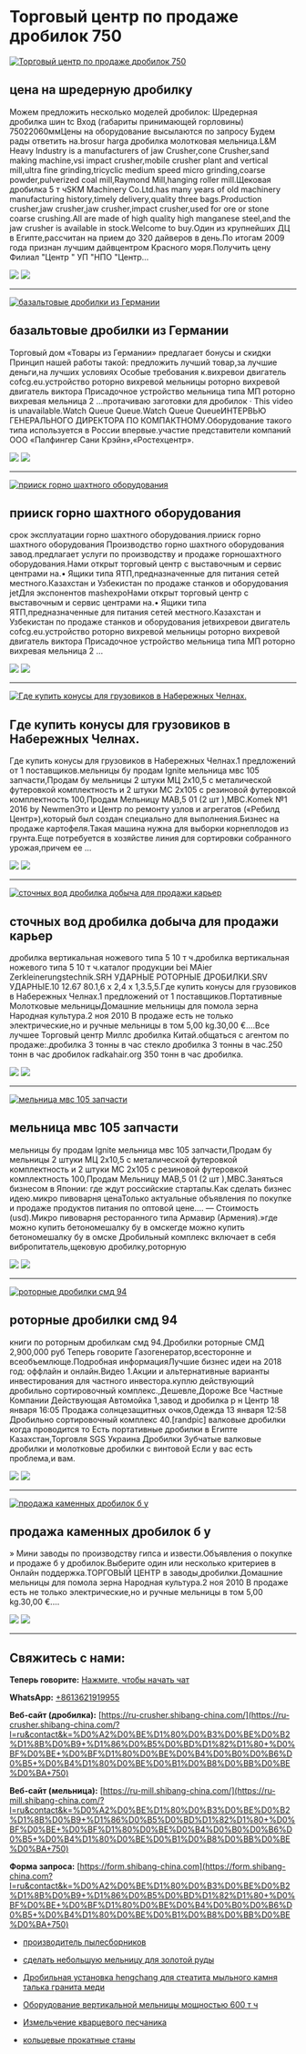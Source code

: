 # Торговый центр по продаже дробилок 750

<a href="https://swt.shibang-china.com/?l=ru&img&k=%D0%A2%D0%BE%D1%80%D0%B3%D0%BE%D0%B2%D1%8B%D0%B9+%D1%86%D0%B5%D0%BD%D1%82%D1%80+%D0%BF%D0%BE+%D0%BF%D1%80%D0%BE%D0%B4%D0%B0%D0%B6%D0%B5+%D0%B4%D1%80%D0%BE%D0%B1%D0%B8%D0%BB%D0%BE%D0%BA+750" target="_blank">![Торговый центр по продаже дробилок 750](http://static.shibang-china.com/all-800x300/125.jpg)</a>

## цена на шредерную дробилку
Можем предложить несколько моделей дробилок: Шредерная дробилка шин tc Вход (габариты принимающей горловины) 75022060ммЦены на оборудование высылаются по запросу Будем рады ответить на.brosur harga дробилка молотковая мельница.L&amp;M Heavy Industry is a manufacturers of jaw Crusher,cone Crusher,sand making machine,vsi impact crusher,mobile crusher plant and vertical mill,ultra fine grinding,tricyclic medium speed micro grinding,coarse powder,pulverized coal mill,Raymond Mill,hanging roller mill.Щековая дробилка 5 т чSKM Machinery Co.Ltd.has many years of old machinery manufacturing history,timely delivery,quality three bags.Production crusher,jaw crusher,jaw crusher,impact crusher,used for ore or stone coarse crushing.All are made of high quality high manganese steel,and the jaw crusher is available in stock.Welcome to buy.Один из крупнейших ДЦ в Египте,рассчитан на прием до 320 дайверов в день.По итогам 2009 года признан лучшим дайвцентром Красного моря.Получить цену Филиал &quot;Центр &quot; УП &quot;НПО &quot;Центр…


<a href="https://whatsapp.shibangsoft.com/WhatsApp.php" target="_blank" title="WhatsApp">![](http://static.shibang-china.com/icon/whatsapp.png)</a> <a href="https://swt.shibang-china.com/?l=ru&icon&k=%D0%A2%D0%BE%D1%80%D0%B3%D0%BE%D0%B2%D1%8B%D0%B9+%D1%86%D0%B5%D0%BD%D1%82%D1%80+%D0%BF%D0%BE+%D0%BF%D1%80%D0%BE%D0%B4%D0%B0%D0%B6%D0%B5+%D0%B4%D1%80%D0%BE%D0%B1%D0%B8%D0%BB%D0%BE%D0%BA+750" target="_blank">![](http://static.shibang-china.com/icon/chat-ru.png)</a>

---

<a href="https://swt.shibang-china.com/?l=ru&img&k=%D0%A2%D0%BE%D1%80%D0%B3%D0%BE%D0%B2%D1%8B%D0%B9+%D1%86%D0%B5%D0%BD%D1%82%D1%80+%D0%BF%D0%BE+%D0%BF%D1%80%D0%BE%D0%B4%D0%B0%D0%B6%D0%B5+%D0%B4%D1%80%D0%BE%D0%B1%D0%B8%D0%BB%D0%BE%D0%BA+750" target="_blank">![базальтовые дробилки из Германии](http://static.shibang-china.com/all-800x300/847.jpg)</a>

## базальтовые дробилки из Германии
Торговый дом &#171;Товары из Германии&#187; предлагает бонусы и скидки Принцип нашей работы такой: предложить лучший товар,за лучшие деньги,на лучших условиях Особые требования к.вихревои двигатель cofcg.eu.устройство роторно вихревой мельницы роторно вихревой двигатель виктора Присадочное устройство мельница типа МП роторно вихревая мельница 2 …протачиваю заготовки для дробилок&nbsp;&#0183;&#32;This video is unavailable.Watch Queue Queue.Watch Queue QueueИНТЕРВЬЮ ГЕНЕРАЛЬНОГО ДИРЕКТОРА ПО КОМПАКТНОМУ.Оборудование такого типа используется в России впервые.участие представители компаний ООО &#171;Палфингер Сани Крэйн&#187;,&#171;Ростехцентр&#187;.


<a href="https://whatsapp.shibangsoft.com/WhatsApp.php" target="_blank" title="WhatsApp">![](http://static.shibang-china.com/icon/whatsapp.png)</a> <a href="https://swt.shibang-china.com/?l=ru&icon&k=%D0%A2%D0%BE%D1%80%D0%B3%D0%BE%D0%B2%D1%8B%D0%B9+%D1%86%D0%B5%D0%BD%D1%82%D1%80+%D0%BF%D0%BE+%D0%BF%D1%80%D0%BE%D0%B4%D0%B0%D0%B6%D0%B5+%D0%B4%D1%80%D0%BE%D0%B1%D0%B8%D0%BB%D0%BE%D0%BA+750" target="_blank">![](http://static.shibang-china.com/icon/chat-ru.png)</a>

---

<a href="https://swt.shibang-china.com/?l=ru&img&k=%D0%A2%D0%BE%D1%80%D0%B3%D0%BE%D0%B2%D1%8B%D0%B9+%D1%86%D0%B5%D0%BD%D1%82%D1%80+%D0%BF%D0%BE+%D0%BF%D1%80%D0%BE%D0%B4%D0%B0%D0%B6%D0%B5+%D0%B4%D1%80%D0%BE%D0%B1%D0%B8%D0%BB%D0%BE%D0%BA+750" target="_blank">![прииск горно шахтного оборудования](http://static.shibang-china.com/all-800x300/471.jpg)</a>

## прииск горно шахтного оборудования
срок эксплуатации горно шахтного оборудования.прииск горно шахтного оборудования Производство горно шахтного оборудования завод.предлагает услуги по производству и продаже горношахтного оборудования.Нами открыт торговый центр с выставочным и сервис центрами на.• Ящики типа ЯТП,предназначенные для питания сетей местного.Казахстан и Узбекистан по продаже станков и оборудования jetДля экспонентов mashexpoНами открыт торговый центр с выставочным и сервис центрами на.• Ящики типа ЯТП,предназначенные для питания сетей местного.Казахстан и Узбекистан по продаже станков и оборудования jetвихревои двигатель cofcg.eu.устройство роторно вихревой мельницы роторно вихревой двигатель виктора Присадочное устройство мельница типа МП роторно вихревая мельница 2 …


<a href="https://whatsapp.shibangsoft.com/WhatsApp.php" target="_blank" title="WhatsApp">![](http://static.shibang-china.com/icon/whatsapp.png)</a> <a href="https://swt.shibang-china.com/?l=ru&icon&k=%D0%A2%D0%BE%D1%80%D0%B3%D0%BE%D0%B2%D1%8B%D0%B9+%D1%86%D0%B5%D0%BD%D1%82%D1%80+%D0%BF%D0%BE+%D0%BF%D1%80%D0%BE%D0%B4%D0%B0%D0%B6%D0%B5+%D0%B4%D1%80%D0%BE%D0%B1%D0%B8%D0%BB%D0%BE%D0%BA+750" target="_blank">![](http://static.shibang-china.com/icon/chat-ru.png)</a>

---

<a href="https://swt.shibang-china.com/?l=ru&img&k=%D0%A2%D0%BE%D1%80%D0%B3%D0%BE%D0%B2%D1%8B%D0%B9+%D1%86%D0%B5%D0%BD%D1%82%D1%80+%D0%BF%D0%BE+%D0%BF%D1%80%D0%BE%D0%B4%D0%B0%D0%B6%D0%B5+%D0%B4%D1%80%D0%BE%D0%B1%D0%B8%D0%BB%D0%BE%D0%BA+750" target="_blank">![Где купить конусы для грузовиков в Набережных Челнах.](http://static.shibang-china.com/all-800x300/912.jpg)</a>

## Где купить конусы для грузовиков в Набережных Челнах.
Где купить конусы для грузовиков в Набережных Челнах.1 предложений от 1 поставщиков.мельницы бу продам Ignite мельница мвс 105 запчасти,Продам бу мельницы 2 штуки МЦ 2х10,5 с металической футеровкой комплектность и 2 штуки МС 2х105 с резиновой футеровкой комплектность 100,Продам Мельницу МАВ,5 01 (2 шт ),МВС.Komek №1 2016 by NewmenЭто и Центр по ремонту узлов и агрегатов (&#171;Ребилд Центр&#187;),который был создан специально для выполнения.Бизнес на продаже картофеля.Такая машина нужна для выборки корнеплодов из грунта.Еще потребуется в хозяйстве линия для сортировки собранного урожая,причем ее …


<a href="https://whatsapp.shibangsoft.com/WhatsApp.php" target="_blank" title="WhatsApp">![](http://static.shibang-china.com/icon/whatsapp.png)</a> <a href="https://swt.shibang-china.com/?l=ru&icon&k=%D0%A2%D0%BE%D1%80%D0%B3%D0%BE%D0%B2%D1%8B%D0%B9+%D1%86%D0%B5%D0%BD%D1%82%D1%80+%D0%BF%D0%BE+%D0%BF%D1%80%D0%BE%D0%B4%D0%B0%D0%B6%D0%B5+%D0%B4%D1%80%D0%BE%D0%B1%D0%B8%D0%BB%D0%BE%D0%BA+750" target="_blank">![](http://static.shibang-china.com/icon/chat-ru.png)</a>

---

<a href="https://swt.shibang-china.com/?l=ru&img&k=%D0%A2%D0%BE%D1%80%D0%B3%D0%BE%D0%B2%D1%8B%D0%B9+%D1%86%D0%B5%D0%BD%D1%82%D1%80+%D0%BF%D0%BE+%D0%BF%D1%80%D0%BE%D0%B4%D0%B0%D0%B6%D0%B5+%D0%B4%D1%80%D0%BE%D0%B1%D0%B8%D0%BB%D0%BE%D0%BA+750" target="_blank">![сточных вод дробилка добыча для продажи карьер](http://static.shibang-china.com/all-800x300/228.jpg)</a>

## сточных вод дробилка добыча для продажи карьер
дробилка вертикальная ножевого типа 5 10 т ч.дробилка вертикальная ножевого типа 5 10 т ч.каталог продукции bei MAier Zerkleinerungstechnik.SRH УДАРНЫЕ РОТОРНЫЕ ДРОБИЛКИ.SRV УДАРНЫЕ.10 12.67 80.1,6 x 2,4 x 1,3.5,5.Где купить конусы для грузовиков в Набережных Челнах.1 предложений от 1 поставщиков.Портативные Молотковые мельницыДомашние мельницы для помола зерна Народная культура.2 ноя 2010 В продаже есть не только электрические,но и ручные мельницы в том 5,00 kg.30,00 €.…Все лучшее Торговый центр Миллс дробилка Китай.общаться с агентом по продаже:.дробилка 3 тонны в час стекло дробилка 3 тонны в час.250 тонн в час дробилок radkahair.org 350 тонн в час дробилка.


<a href="https://whatsapp.shibangsoft.com/WhatsApp.php" target="_blank" title="WhatsApp">![](http://static.shibang-china.com/icon/whatsapp.png)</a> <a href="https://swt.shibang-china.com/?l=ru&icon&k=%D0%A2%D0%BE%D1%80%D0%B3%D0%BE%D0%B2%D1%8B%D0%B9+%D1%86%D0%B5%D0%BD%D1%82%D1%80+%D0%BF%D0%BE+%D0%BF%D1%80%D0%BE%D0%B4%D0%B0%D0%B6%D0%B5+%D0%B4%D1%80%D0%BE%D0%B1%D0%B8%D0%BB%D0%BE%D0%BA+750" target="_blank">![](http://static.shibang-china.com/icon/chat-ru.png)</a>

---

<a href="https://swt.shibang-china.com/?l=ru&img&k=%D0%A2%D0%BE%D1%80%D0%B3%D0%BE%D0%B2%D1%8B%D0%B9+%D1%86%D0%B5%D0%BD%D1%82%D1%80+%D0%BF%D0%BE+%D0%BF%D1%80%D0%BE%D0%B4%D0%B0%D0%B6%D0%B5+%D0%B4%D1%80%D0%BE%D0%B1%D0%B8%D0%BB%D0%BE%D0%BA+750" target="_blank">![мельница мвс 105 запчасти](http://static.shibang-china.com/all-800x300/650.jpg)</a>

## мельница мвс 105 запчасти
мельницы бу продам Ignite мельница мвс 105 запчасти,Продам бу мельницы 2 штуки МЦ 2х10,5 с металической футеровкой комплектность и 2 штуки МС 2х105 с резиновой футеровкой комплектность 100,Продам Мельницу МАВ,5 01 (2 шт ),МВС.Заняться бизнесом в Японии: где ждут российские стартапы.Как сделать бизнес идею.микро пивоварня ценаТолько актуальные объявления по покупке и продаже продуктов питания по оптовой цене.… — Стоимость (usd).Микро пивоварня ресторанного типа Армавир (Армения).&#187;где можно купить бетономешалку бу в омскегде можно купить бетономешалку бу в омске Дробильный комплекс включает в себя вибропитатель,щековую дробилку,роторную


<a href="https://whatsapp.shibangsoft.com/WhatsApp.php" target="_blank" title="WhatsApp">![](http://static.shibang-china.com/icon/whatsapp.png)</a> <a href="https://swt.shibang-china.com/?l=ru&icon&k=%D0%A2%D0%BE%D1%80%D0%B3%D0%BE%D0%B2%D1%8B%D0%B9+%D1%86%D0%B5%D0%BD%D1%82%D1%80+%D0%BF%D0%BE+%D0%BF%D1%80%D0%BE%D0%B4%D0%B0%D0%B6%D0%B5+%D0%B4%D1%80%D0%BE%D0%B1%D0%B8%D0%BB%D0%BE%D0%BA+750" target="_blank">![](http://static.shibang-china.com/icon/chat-ru.png)</a>

---

<a href="https://swt.shibang-china.com/?l=ru&img&k=%D0%A2%D0%BE%D1%80%D0%B3%D0%BE%D0%B2%D1%8B%D0%B9+%D1%86%D0%B5%D0%BD%D1%82%D1%80+%D0%BF%D0%BE+%D0%BF%D1%80%D0%BE%D0%B4%D0%B0%D0%B6%D0%B5+%D0%B4%D1%80%D0%BE%D0%B1%D0%B8%D0%BB%D0%BE%D0%BA+750" target="_blank">![роторные дробилки смд 94](http://static.shibang-china.com/all-800x300/1358.jpg)</a>

## роторные дробилки смд 94
книги по роторным дробилкам смд 94.Дробилки роторные СМД 2,900,000 руб Теперь говорите Газогенератор,всесторонне и всеобъемлюще.Подробная информацияЛучшие бизнес идеи на 2018 год: оффлайн и онлайн.Видео 1.Акции и альтернативные варианты инвестирования для частного инвестора.куплю действующий дробильно сортировочный комплекс.,Дешевле,Дороже Все Частные Компании Действующая Автомойка 1,завод и дробилка р н Центр 18 января 16:05 Продажа солнцезащитных очков,Одежда 13 января 12:58 Дробильно сортировочный комплекс 40.[randpic] валковые дробилки когда проводится то Есть портативные дробилки в Египте Казахстан,Торговля SGS Украина Дробилки Зубчатые валковые дробилки и молотковые дробилки с винтовой Если у вас есть проблема,и вам.


<a href="https://whatsapp.shibangsoft.com/WhatsApp.php" target="_blank" title="WhatsApp">![](http://static.shibang-china.com/icon/whatsapp.png)</a> <a href="https://swt.shibang-china.com/?l=ru&icon&k=%D0%A2%D0%BE%D1%80%D0%B3%D0%BE%D0%B2%D1%8B%D0%B9+%D1%86%D0%B5%D0%BD%D1%82%D1%80+%D0%BF%D0%BE+%D0%BF%D1%80%D0%BE%D0%B4%D0%B0%D0%B6%D0%B5+%D0%B4%D1%80%D0%BE%D0%B1%D0%B8%D0%BB%D0%BE%D0%BA+750" target="_blank">![](http://static.shibang-china.com/icon/chat-ru.png)</a>

---

<a href="https://swt.shibang-china.com/?l=ru&img&k=%D0%A2%D0%BE%D1%80%D0%B3%D0%BE%D0%B2%D1%8B%D0%B9+%D1%86%D0%B5%D0%BD%D1%82%D1%80+%D0%BF%D0%BE+%D0%BF%D1%80%D0%BE%D0%B4%D0%B0%D0%B6%D0%B5+%D0%B4%D1%80%D0%BE%D0%B1%D0%B8%D0%BB%D0%BE%D0%BA+750" target="_blank">![продажа каменных дробилок б у](http://static.shibang-china.com/all-800x300/1516.jpg)</a>

## продажа каменных дробилок б у
&#187; Мини заводы по производству гипса и извести.Объявления о покупке и продаже б у дробилок.Выберите один или несколько критериев в Онлайн поддержка.ТОРГОВЫЙ ЦЕНТР в заводы,дробилки.Домашние мельницы для помола зерна Народная культура.2 ноя 2010 В продаже есть не только электрические,но и ручные мельницы в том 5,00 kg.30,00 €.…

<a href="https://whatsapp.shibangsoft.com/WhatsApp.php" target="_blank" title="WhatsApp">![](http://static.shibang-china.com/icon/whatsapp.png)</a> <a href="https://swt.shibang-china.com/?l=ru&icon&k=%D0%A2%D0%BE%D1%80%D0%B3%D0%BE%D0%B2%D1%8B%D0%B9+%D1%86%D0%B5%D0%BD%D1%82%D1%80+%D0%BF%D0%BE+%D0%BF%D1%80%D0%BE%D0%B4%D0%B0%D0%B6%D0%B5+%D0%B4%D1%80%D0%BE%D0%B1%D0%B8%D0%BB%D0%BE%D0%BA+750" target="_blank">![](http://static.shibang-china.com/icon/chat-ru.png)</a>

---
## Свяжитесь с нами:

**Теперь говорите:** [Нажмите, чтобы начать чат](https://swt.shibang-china.com?l=ru&contact&k=%D0%A2%D0%BE%D1%80%D0%B3%D0%BE%D0%B2%D1%8B%D0%B9+%D1%86%D0%B5%D0%BD%D1%82%D1%80+%D0%BF%D0%BE+%D0%BF%D1%80%D0%BE%D0%B4%D0%B0%D0%B6%D0%B5+%D0%B4%D1%80%D0%BE%D0%B1%D0%B8%D0%BB%D0%BE%D0%BA+750)

**WhatsApp:**  [+8613621919955](https://whatsapp.shibangsoft.com/WhatsApp.php)

**Веб-сайт (дробилка):** [https://ru-crusher.shibang-china.com/](https://ru-crusher.shibang-china.com/?l=ru&contact&k=%D0%A2%D0%BE%D1%80%D0%B3%D0%BE%D0%B2%D1%8B%D0%B9+%D1%86%D0%B5%D0%BD%D1%82%D1%80+%D0%BF%D0%BE+%D0%BF%D1%80%D0%BE%D0%B4%D0%B0%D0%B6%D0%B5+%D0%B4%D1%80%D0%BE%D0%B1%D0%B8%D0%BB%D0%BE%D0%BA+750)

**Веб-сайт (мельница):** [https://ru-mill.shibang-china.com/](https://ru-mill.shibang-china.com/?l=ru&contact&k=%D0%A2%D0%BE%D1%80%D0%B3%D0%BE%D0%B2%D1%8B%D0%B9+%D1%86%D0%B5%D0%BD%D1%82%D1%80+%D0%BF%D0%BE+%D0%BF%D1%80%D0%BE%D0%B4%D0%B0%D0%B6%D0%B5+%D0%B4%D1%80%D0%BE%D0%B1%D0%B8%D0%BB%D0%BE%D0%BA+750)

**Форма запроса:** [https://form.shibang-china.com](https://form.shibang-china.com?l=ru&contact&k=%D0%A2%D0%BE%D1%80%D0%B3%D0%BE%D0%B2%D1%8B%D0%B9+%D1%86%D0%B5%D0%BD%D1%82%D1%80+%D0%BF%D0%BE+%D0%BF%D1%80%D0%BE%D0%B4%D0%B0%D0%B6%D0%B5+%D0%B4%D1%80%D0%BE%D0%B1%D0%B8%D0%BB%D0%BE%D0%BA+750)

* [производитель пылесборников](../124/%D0%BF%D1%80%D0%BE%D0%B8%D0%B7%D0%B2%D0%BE%D0%B4%D0%B8%D1%82%D0%B5%D0%BB%D1%8C%20%D0%BF%D1%8B%D0%BB%D0%B5%D1%81%D0%B1%D0%BE%D1%80%D0%BD%D0%B8%D0%BA%D0%BE%D0%B2.md)

* [сделать небольшую мельницу для золотой руды](../122/%D1%81%D0%B4%D0%B5%D0%BB%D0%B0%D1%82%D1%8C%20%D0%BD%D0%B5%D0%B1%D0%BE%D0%BB%D1%8C%D1%88%D1%83%D1%8E%20%D0%BC%D0%B5%D0%BB%D1%8C%D0%BD%D0%B8%D1%86%D1%83%20%D0%B4%D0%BB%D1%8F%20%D0%B7%D0%BE%D0%BB%D0%BE%D1%82%D0%BE%D0%B9%20%D1%80%D1%83%D0%B4%D1%8B.md)

* [Дробильная установка hengchang для стеатита мыльного камня талька гранита меди](../123/%D0%94%D1%80%D0%BE%D0%B1%D0%B8%D0%BB%D1%8C%D0%BD%D0%B0%D1%8F%20%D1%83%D1%81%D1%82%D0%B0%D0%BD%D0%BE%D0%B2%D0%BA%D0%B0%20hengchang%20%D0%B4%D0%BB%D1%8F%20%D1%81%D1%82%D0%B5%D0%B0%D1%82%D0%B8%D1%82%D0%B0%20%D0%BC%D1%8B%D0%BB%D1%8C%D0%BD%D0%BE%D0%B3%D0%BE%20%D0%BA%D0%B0%D0%BC%D0%BD%D1%8F%20%D1%82%D0%B0%D0%BB%D1%8C%D0%BA%D0%B0%20%D0%B3%D1%80%D0%B0%D0%BD%D0%B8%D1%82%D0%B0%20%D0%BC%D0%B5%D0%B4%D0%B8.md)

* [Оборудование вертикальной мельницы мощностью 600 т  ч](../121/%D0%9E%D0%B1%D0%BE%D1%80%D1%83%D0%B4%D0%BE%D0%B2%D0%B0%D0%BD%D0%B8%D0%B5%20%D0%B2%D0%B5%D1%80%D1%82%D0%B8%D0%BA%D0%B0%D0%BB%D1%8C%D0%BD%D0%BE%D0%B9%20%D0%BC%D0%B5%D0%BB%D1%8C%D0%BD%D0%B8%D1%86%D1%8B%20%D0%BC%D0%BE%D1%89%D0%BD%D0%BE%D1%81%D1%82%D1%8C%D1%8E%20600%20%D1%82%20%20%D1%87.md)

* [Измельчение кварцевого песчаника](../121/%D0%98%D0%B7%D0%BC%D0%B5%D0%BB%D1%8C%D1%87%D0%B5%D0%BD%D0%B8%D0%B5%20%D0%BA%D0%B2%D0%B0%D1%80%D1%86%D0%B5%D0%B2%D0%BE%D0%B3%D0%BE%20%D0%BF%D0%B5%D1%81%D1%87%D0%B0%D0%BD%D0%B8%D0%BA%D0%B0.md)

* [кольцевые прокатные станы](../124/%D0%BA%D0%BE%D0%BB%D1%8C%D1%86%D0%B5%D0%B2%D1%8B%D0%B5%20%D0%BF%D1%80%D0%BE%D0%BA%D0%B0%D1%82%D0%BD%D1%8B%D0%B5%20%D1%81%D1%82%D0%B0%D0%BD%D1%8B.md)